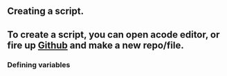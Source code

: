 ## Creating a script.
To create a script, you can open acode editor, or fire up [Github](https://github.com/) and make a new repo/file.
---
### Defining variables
